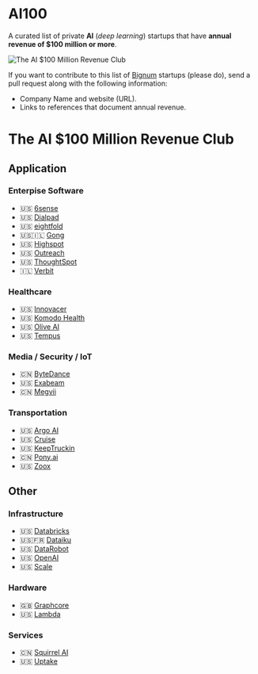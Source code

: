 # AI100
A curated list of private **AI** (*deep learning*) startups that have **annual revenue of $100 million or more**.

![The AI $100 Million Revenue Club](https://gradientflow.com/wp-content/uploads/2022/04/AI100-Bignum-2022-04-04.png)

If you want to contribute to this list of [Bignum](https://www.techopedia.com/definition/6198/bignum) startups (please do), send a pull request along with the following information: 
* Company Name and website (URL).
* Links to references that document annual revenue.

# The AI $100 Million Revenue Club
## Application
### Enterpise Software
* 🇺🇸 [6sense](https://6sense.com/)
* 🇺🇸 [Dialpad](https://www.dialpad.com/)
* 🇺🇸 [eightfold](https://eightfold.ai/)
* 🇺🇸🇮🇱 [Gong](https://www.gong.io/)
* 🇺🇸 [Highspot](https://www.highspot.com/)
* 🇺🇸 [Outreach](https://www.outreach.io/)
* 🇺🇸 [ThoughtSpot](https://www.thoughtspot.com/)
* 🇮🇱 [Verbit](https://verbit.ai/)

### Healthcare
* 🇺🇸 [Innovacer](https://innovaccer.com/)
* 🇺🇸 [Komodo Health](https://www.komodohealth.com/)
* 🇺🇸 [Olive AI](https://oliveai.com/)
* 🇺🇸 [Tempus](https://www.tempus.com/)

### Media / Security / IoT
* 🇨🇳 [ByteDance](https://www.bytedance.com/en/)
* 🇺🇸 [Exabeam](https://www.exabeam.com/)
* 🇨🇳 [Megvii](https://en.megvii.com/)

### Transportation
* 🇺🇸 [Argo AI](https://www.argo.ai/)
* 🇺🇸 [Cruise](https://www.getcruise.com/)
* 🇺🇸 [KeepTruckin](https://keeptruckin.com/)
* 🇨🇳 [Pony.ai](https://pony.ai/)
* 🇺🇸 [Zoox](https://zoox.com/)

## Other
### Infrastructure
* 🇺🇸 [Databricks](https://databricks.com/)
* 🇺🇸🇫🇷 [Dataiku](https://www.dataiku.com/)
* 🇺🇸 [DataRobot](https://www.datarobot.com/)
* 🇺🇸 [OpenAI](https://openai.com/)
* 🇺🇸 [Scale](https://scale.com/)

### Hardware
* 🇬🇧 [Graphcore](https://www.graphcore.ai/)
* 🇺🇸 [Lambda](https://lambdalabs.com/)

### Services
* 🇨🇳 [Squirrel AI](http://squirrelai.com/)
* 🇺🇸 [Uptake](https://www.uptake.com/)



